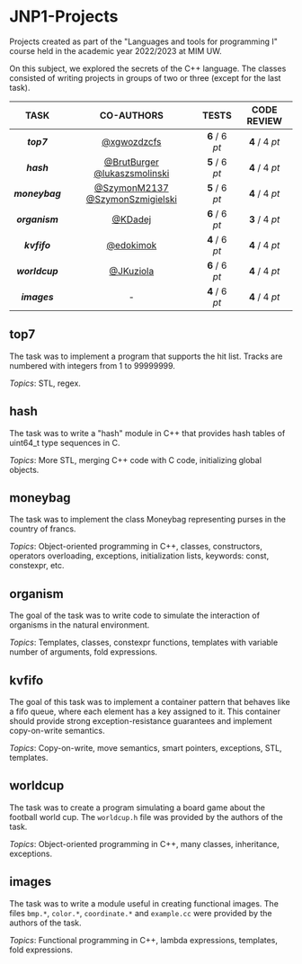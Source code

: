 # JNP1-Projects
Projects created as part of the "Languages and tools for programming I" course held in the academic year 2022/2023 at MIM UW.

On this subject, we explored the secrets of the C++ language. The classes consisted of writing projects in groups of two or three (except for the last task).

| TASK           | CO-AUTHORS                                   | TESTS          | CODE REVIEW    |
| :------------: | :------------------------------------------: | :------------: | :------------: |
| **_top7_**     | [@xgwozdzcfs](https://github.com/xgwozdzcfs) | **6** / 6 _pt_ | **4** / 4 _pt_ |
| **_hash_**     | [@BrutBurger](https://github.com/BrutBurger)   [@lukaszsmolinski](https://github.com/lukaszsmolinski)     | **5** / 6 _pt_ | **4** / 4 _pt_ |
| **_moneybag_** | [@SzymonM2137](https://github.com/SzymonM2137) [@SzymonSzmigielski](https://github.com/SzymonSzmigielski) | **5** / 6 _pt_ | **4** / 4 _pt_ |
| **_organism_** | [@KDadej](https://github.com/KDadej)         | **6** / 6 _pt_ | **3** / 4 _pt_ |
| **_kvfifo_**   | [@edokimok](https://github.com/edokimok)     | **4** / 6 _pt_ | **4** / 4 _pt_ |
| **_worldcup_** | [@JKuziola](https://github.com/JKuziola)     | **6** / 6 _pt_ | **4** / 4 _pt_ |
| **_images_**   | -                                            | **4** / 6 _pt_ | **4** / 4 _pt_ |

## top7
The task was to implement a program that supports the hit list. Tracks are 
numbered with integers from 1 to 99999999.

_Topics_: STL, regex.

## hash

The task was to write a "hash" module in C++ that provides hash tables of 
uint64_t type sequences in C.

_Topics_: More STL, merging C++ code with C code, initializing global objects.

## moneybag

The task was to implement the class Moneybag representing purses in the country 
of francs.

_Topics_: Object-oriented programming in C++, classes, constructors, operators 
overloading, exceptions, initialization lists, keywords: const, constexpr, etc.

## organism

The goal of the task was to write code to simulate the interaction of organisms 
in the natural environment.

_Topics_: Templates, classes, constexpr functions, templates with variable 
number of arguments, fold expressions.

## kvfifo

The goal of this task was to implement a container pattern that behaves like a 
fifo queue, where each element has a key assigned to it. This container should 
provide strong exception-resistance guarantees and implement copy-on-write 
semantics.

_Topics_: Copy-on-write, move semantics, smart pointers, exceptions, STL, 
templates.

## worldcup

The task was to create a program simulating a board game about the football 
world cup. The `worldcup.h` file was provided by the authors of the task.

_Topics_: Object-oriented programming in C++, many classes, inheritance, 
exceptions.

## images

The task was to write a module useful in creating functional images. The files 
`bmp.*`, `color.*`, `coordinate.*` and `example.cc` were provided by the authors 
of the task.

_Topics_: Functional programming in C++, lambda expressions, templates, fold 
expressions.
